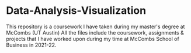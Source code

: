 # Data-Analysis-Visualization
This repository is a coursework I have taken during my master's degree at McCombs (UT Austin)
All the files include the coursework, assignments & projects that I have worked upon during my time at McCombs School of Business in 2021-22.
